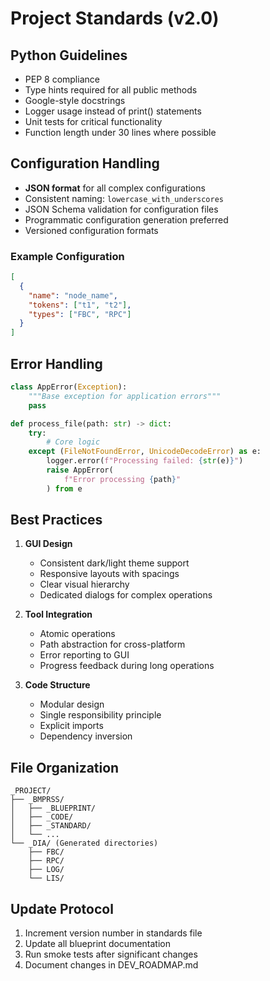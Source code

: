 # Project Standards (v2.0)

## Python Guidelines
- PEP 8 compliance
- Type hints required for all public methods
- Google-style docstrings
- Logger usage instead of print() statements
- Unit tests for critical functionality
- Function length under 30 lines where possible

## Configuration Handling
- **JSON format** for all complex configurations
- Consistent naming: `lowercase_with_underscores`
- JSON Schema validation for configuration files
- Programmatic configuration generation preferred
- Versioned configuration formats

### Example Configuration
```json
[
  {
    "name": "node_name",
    "tokens": ["t1", "t2"],
    "types": ["FBC", "RPC"]
  }
]
```

## Error Handling
```python
class AppError(Exception):
    """Base exception for application errors"""
    pass

def process_file(path: str) -> dict:
    try:
        # Core logic
    except (FileNotFoundError, UnicodeDecodeError) as e:
        logger.error(f"Processing failed: {str(e)}")
        raise AppError(
            f"Error processing {path}"
        ) from e
```

## Best Practices
1. **GUI Design**
   - Consistent dark/light theme support
   - Responsive layouts with spacings
   - Clear visual hierarchy
   - Dedicated dialogs for complex operations

2. **Tool Integration**
   - Atomic operations
   - Path abstraction for cross-platform
   - Error reporting to GUI
   - Progress feedback during long operations

3. **Code Structure**
   - Modular design
   - Single responsibility principle
   - Explicit imports
   - Dependency inversion

## File Organization
```
_PROJECT/
├── _BMPRSS/
│   ├── _BLUEPRINT/
│   ├── _CODE/
│   ├── _STANDARD/
│   └── ... 
└── _DIA/ (Generated directories)
    ├── FBC/
    ├── RPC/
    ├── LOG/
    └── LIS/
```

## Update Protocol
1. Increment version number in standards file
2. Update all blueprint documentation
3. Run smoke tests after significant changes
4. Document changes in DEV_ROADMAP.md
